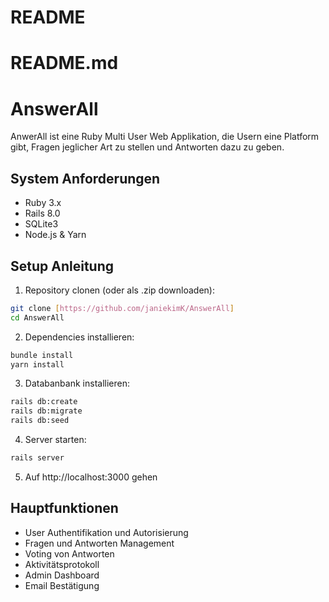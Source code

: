 # README

# README.md

# AnswerAll

AnwerAll ist eine Ruby Multi User Web Applikation, die Usern eine Platform gibt, Fragen jeglicher Art zu stellen und Antworten dazu zu geben.

## System Anforderungen

- Ruby 3.x
- Rails 8.0
- SQLite3
- Node.js & Yarn

## Setup Anleitung

1. Repository clonen (oder als .zip downloaden):

```bash
git clone [https://github.com/janiekimK/AnswerAll]
cd AnswerAll
```

2. Dependencies installieren:

```bash
bundle install
yarn install
```

3. Databanbank installieren:

```bash
rails db:create
rails db:migrate
rails db:seed
```

4. Server starten:

```bash
rails server
```

5. Auf http://localhost:3000 gehen

## Hauptfunktionen

- User Authentifikation und Autorisierung
- Fragen und Antworten Management
- Voting von Antworten
- Aktivitätsprotokoll
- Admin Dashboard
- Email Bestätigung
